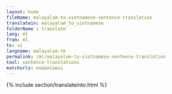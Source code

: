 ```yaml
---
layout: home
fileName: malayalam-to-vietnamese-sentence-translation
translatein: malayalam_to_vietnamese
folderName : translate
lang: ml
from: ml
to: vi
langname: malayalam-to
permalink: /ml/malayalam-to-vietnamese-sentence-translation
tool: sentence-translations
matchurls: en&&ml&&vi
---
```

{% include section/translateinto.html %}
